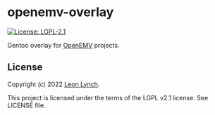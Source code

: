 openemv-overlay
===============

[![License: LGPL-2.1](https://img.shields.io/github/license/openemv/openemv-overlay)](https://www.gnu.org/licenses/old-licenses/lgpl-2.1.html)

Gentoo overlay for [OpenEMV](https://github.com/openemv) projects.

License
-------

Copyright (c) 2022 [Leon Lynch](https://github.com/leonlynch).

This project is licensed under the terms of the LGPL v2.1 license. See LICENSE file.

